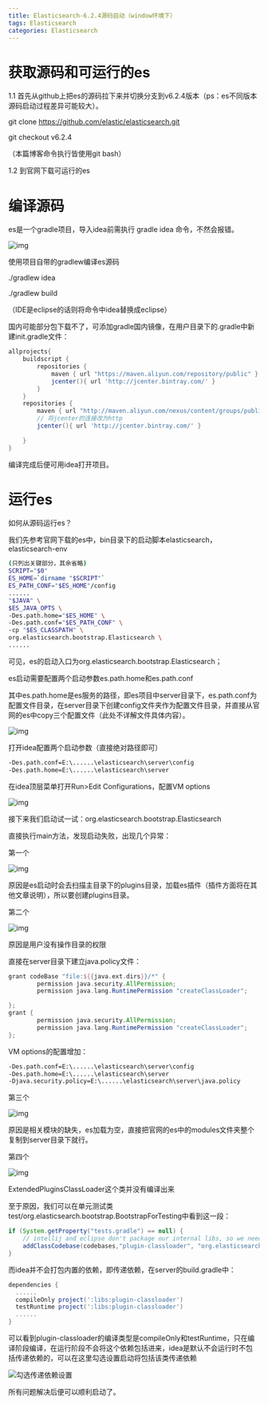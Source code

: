 ```yaml
---
title: Elasticsearch-6.2.4源码启动（window环境下）
tags: Elasticsearch
categories: Elasticsearch
---
```


# 获取源码和可运行的es

1.1 首先从github上把es的源码拉下来并切换分支到v6.2.4版本（ps：es不同版本源码启动过程差异可能较大）。

git clone https://github.com/elastic/elasticsearch.git

git checkout v6.2.4

（本篇博客命令执行皆使用git bash）

1.2 到官网下载可运行的es

# 编译源码

es是一个gradle项目，导入idea前需执行 gradle idea 命令，不然会报错。

![img](https://wziyang.github.io/images/源码启动/gradle_idea报错.PNG)

使用项目自带的gradlew编译es源码

./gradlew idea

./gradlew build

（IDE是eclipse的话则将命令中idea替换成eclipse）

国内可能部分包下载不了，可添加gradle国内镜像，在用户目录下的.gradle中新建init.gradle文件：

```groovy
allprojects{
	buildscript {
        repositories {
            maven { url "https://maven.aliyun.com/repository/public" }
			jcenter(){ url 'http://jcenter.bintray.com/' }
        }
    }
    repositories {
		maven { url "http://maven.aliyun.com/nexus/content/groups/public/" }
		// 将jcenter的连接改为http
		jcenter(){ url 'http://jcenter.bintray.com/' }
		
    }
}
```

编译完成后便可用idea打开项目。

# 运行es

如何从源码运行es？

我们先参考官网下载的es中，bin目录下的启动脚本elasticsearch，elasticsearch-env

```bash
(只列出关键部分，其余省略)
SCRIPT="$0"
ES_HOME=`dirname "$SCRIPT"`
ES_PATH_CONF="$ES_HOME"/config
......
"$JAVA" \
$ES_JAVA_OPTS \
-Des.path.home="$ES_HOME" \
-Des.path.conf="$ES_PATH_CONF" \
-cp "$ES_CLASSPATH" \
org.elasticsearch.bootstrap.Elasticsearch \
......
```

可见，es的启动入口为org.elasticsearch.bootstrap.Elasticsearch；

es启动需要配置两个启动参数es.path.home和es.path.conf

其中es.path.home是es服务的路径，即es项目中server目录下，es.path.conf为配置文件目录，在server目录下创建config文件夹作为配置文件目录，并直接从官网的es中copy三个配置文件（此处不详解文件具体内容）。

![img](https://wziyang.github.io/images/源码启动/config目录下文件.PNG)

打开idea配置两个启动参数（直接绝对路径即可）

```bash
-Des.path.conf=E:\......\elasticsearch\server\config
-Des.path.home=E:\......\elasticsearch\server
```

在idea顶层菜单打开Run>Edit Configurations，配置VM options

![img](https://wziyang.github.io/images/源码启动/配置路径.png)

接下来我们启动试一试：org.elasticsearch.bootstrap.Elasticsearch

直接执行main方法，发现启动失败，出现几个异常：

第一个

![img](https://wziyang.github.io/images/源码启动/没有plugin目录.PNG)

原因是es启动时会去扫描主目录下的plugins目录，加载es插件（插件方面将在其他文章说明），所以要创建plugins目录。

第二个

![img](https://wziyang.github.io/images/源码启动/权限问题.PNG)

原因是用户没有操作目录的权限

直接在server目录下建立java.policy文件：

```groovy
grant codeBase "file:${{java.ext.dirs}}/*" {
        permission java.security.AllPermission;
        permission java.lang.RuntimePermission "createClassLoader";

};
grant {
        permission java.security.AllPermission;
        permission java.lang.RuntimePermission "createClassLoader";
};
```

VM options的配置增加：

```bash
-Des.path.conf=E:\......\elasticsearch\server\config
-Des.path.home=E:\......\elasticsearch\server
-Djava.security.policy=E:\......\elasticsearch\server\java.policy
```

第三个

![img](https://wziyang.github.io/images/源码启动/module缺失.PNG)

原因是相关模块的缺失，es加载为空，直接把官网的es中的modules文件夹整个复制到server目录下就行。

第四个

![img](https://wziyang.github.io/images/源码启动/类没有.PNG)

ExtendedPluginsClassLoader这个类并没有编译出来

至于原因，我们可以在单元测试类test/org.elasticsearch.bootstrap.BootstrapForTesting中看到这一段：

```java
if (System.getProperty("tests.gradle") == null) {
	// intellij and eclipse don't package our internal libs, so we need to set the codebases for them manually
	addClassCodebase(codebases,"plugin-classloader", "org.elasticsearch.plugins.ExtendedPluginsClassLoader");
}
```

 而idea并不会打包内置的依赖，即传递依赖，在server的build.gradle中：

```groovy
dependencies {
  ......
  compileOnly project(':libs:plugin-classloader')
  testRuntime project(':libs:plugin-classloader')
  ......
}
```

可以看到plugin-classloader的编译类型是compileOnly和testRuntime，只在编译阶段编译，在运行阶段不会将这个依赖包括进来，idea是默认不会运行时不包括传递依赖的，可以在这里勾选设置启动将包括该类传递依赖

![勾选传递依赖设置](https://wziyang.github.io/images/源码启动/勾选传递依赖设置.png)

所有问题解决后便可以顺利启动了。
